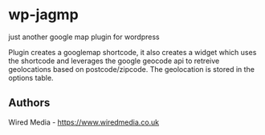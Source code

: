 wp-jagmp
========

just another google map plugin for wordpress

Plugin creates a googlemap shortcode, it also creates a widget which uses the shortcode and leverages the google geocode api to retreive geolocations based on postcode/zipcode. The geolocation is stored in the options table.

## Authors

Wired Media - https://www.wiredmedia.co.uk
